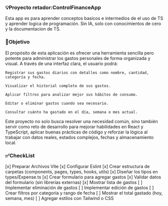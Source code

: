 ### 💡Proyecto retador:ControlFinanceApp
Esta app es para aprender conceptos basicos e intermedios de el uso de TS y aprender logica de programación. Sin IA, solo con conocimientos 
de cero y la documentacion de TS.

### 🎯Objetivo

El propósito de esta aplicación es ofrecer una herramienta sencilla pero potente para administrar los gastos personales de forma organizada y visual. A través de una interfaz clara, el usuario podrá:

    Registrar sus gastos diarios con detalles como nombre, cantidad, categoría y fecha.

    Visualizar el historial completo de sus gastos.

    Aplicar filtros para analizar mejor sus hábitos de consumo.

    Editar o eliminar gastos cuando sea necesario.

    Consultar cuánto ha gastado en el día, semana o mes actual.

Este proyecto no solo busca resolver una necesidad común, sino también servir como reto de desarrollo para mejorar habilidades en React y TypeScript, aplicar buenas prácticas de código y reforzar la lógica al trabajar con datos reales, estados complejos, fechas y almacenamiento local.

### ✅CheckList
 [x] Preparar Archivos Vite
 [x] Configurar Eslint
 [x] Crear estructura de carpetas (components, pages, types, hooks, utils)
 [x] Diseñar los tipos en types/Expense.ts
 [x] Crear formulario para agregar gastos
 [x] Validar datos del formulario (sin librerías externas)
 [x] Mostrar lista de gastos
 [ ] Implementar eliminación de gastos
 [ ] Implementar edición de gastos
 [ ] Crear filtros por categoría y rango de fecha
 [ ] Mostrar el total gastado (hoy, semana, mes)
 [ ] Agregar estilos con Tailwind o CSS